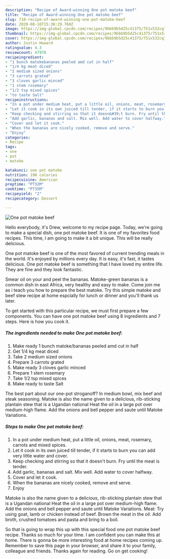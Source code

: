 ```yaml
---
description: "Recipe of Award-winning One pot matoke beef"
title: "Recipe of Award-winning One pot matoke beef"
slug: 710-recipe-of-award-winning-one-pot-matoke-beef
date: 2020-08-16T15:38:29.760Z
image: https://img-global.cpcdn.com/recipes/9bbb9b5d25c41375/751x532cq70/one-pot-matoke-beef-recipe-main-photo.jpg
thumbnail: https://img-global.cpcdn.com/recipes/9bbb9b5d25c41375/751x532cq70/one-pot-matoke-beef-recipe-main-photo.jpg
cover: https://img-global.cpcdn.com/recipes/9bbb9b5d25c41375/751x532cq70/one-pot-matoke-beef-recipe-main-photo.jpg
author: Justin Howard
ratingvalue: 4.3
reviewcount: 47978
recipeingredient:
- "1 bunch matokebananas peeled amd cut in half"
- "1/4 kg meat diced"
- "2 medium sized onions"
- "3 carrots grated"
- "3 cloves garlic minced"
- "1 stem rosemary"
- "1/2 tsp mixed spices"
- "to taste Salt"
recipeinstructions:
- "In a pot under medium heat, put a little oil, onions, meat, rosemary, carrots and mixed spices."
- "Let it cook in its own juiced till tender, if it starts to burn you can add very little water and cover."
- "Keep checking and stirring so that it doesn&#39;t burn. Fry until the meat is tender."
- "Add garlic, bananas and salt. Mix well. Add water to cover halfway."
- "Cover and let it cook."
- "When the bananas are nicely cooked, remove and serve."
- "Enjoy"
categories:
- Recipe
tags:
- one
- pot
- matoke

katakunci: one pot matoke 
nutrition: 198 calories
recipecuisine: American
preptime: "PT32M"
cooktime: "PT35M"
recipeyield: "2"
recipecategory: Dessert

---
```



![One pot matoke beef](https://img-global.cpcdn.com/recipes/9bbb9b5d25c41375/751x532cq70/one-pot-matoke-beef-recipe-main-photo.jpg)

Hello everybody, it's Drew, welcome to my recipe page. Today, we're going to make a special dish, one pot matoke beef. It is one of my favorites food recipes. This time, I am going to make it a bit unique. This will be really delicious.

One pot matoke beef is one of the most favored of current trending meals in the world. It's enjoyed by millions every day. It is easy, it's fast, it tastes delicious. One pot matoke beef is something that I have loved my entire life. They are fine and they look fantastic.

Smear oil on your and peel the bananas. Matoke-green bananas is a common dish in east Africa, very healthy and easy to make. Come join me as i teach you how to prepare the best matoke. Try this simple matoke and beef stew recipe at home espcially for lunch or dinner and you&#39;ll thank us later.


To get started with this particular recipe, we must first prepare a few components. You can have one pot matoke beef using 8 ingredients and 7 steps. Here is how you cook it.

<!--inarticleads1-->

##### The ingredients needed to make One pot matoke beef:

1. Make ready 1 bunch matoke/bananas peeled amd cut in half
1. Get 1/4 kg meat diced
1. Take 2 medium sized onions
1. Prepare 3 carrots grated
1. Make ready 3 cloves garlic minced
1. Prepare 1 stem rosemary
1. Take 1/2 tsp mixed spices
1. Make ready to taste Salt


The best part about our one-pot stroganoff? In medium bowl, mix beef and steak seasoning. Matoke is also the name given to a delicious, rib-sticking plantain stew that is a Ugandan national Heat the oil in a large pot over medium-high flame. Add the onions and bell pepper and saute until Matoke Variations. 

<!--inarticleads2-->

##### Steps to make One pot matoke beef:

1. In a pot under medium heat, put a little oil, onions, meat, rosemary, carrots and mixed spices.
1. Let it cook in its own juiced till tender, if it starts to burn you can add very little water and cover.
1. Keep checking and stirring so that it doesn&#39;t burn. Fry until the meat is tender.
1. Add garlic, bananas and salt. Mix well. Add water to cover halfway.
1. Cover and let it cook.
1. When the bananas are nicely cooked, remove and serve.
1. Enjoy


Matoke is also the name given to a delicious, rib-sticking plantain stew that is a Ugandan national Heat the oil in a large pot over medium-high flame. Add the onions and bell pepper and saute until Matoke Variations. Meat: Try using goat, lamb or chicken instead of beef. Brown the meat in the oil. Add broth, crushed tomatoes and pasta and bring to a boil. 

So that is going to wrap this up with this special food one pot matoke beef recipe. Thanks so much for your time. I am confident you can make this at home. There is gonna be more interesting food at home recipes coming up. Remember to save this page in your browser, and share it to your family, colleague and friends. Thanks again for reading. Go on get cooking!

